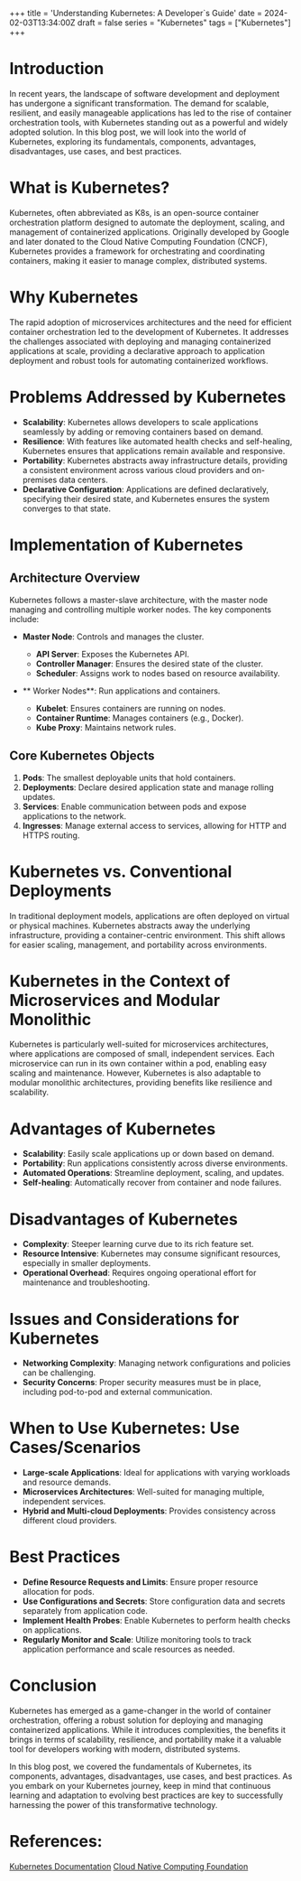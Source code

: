 +++
title = 'Understanding Kubernetes: A Developer`s Guide'
date = 2024-02-03T13:34:00Z
draft = false
series = "Kubernetes"
tags = ["Kubernetes"]
+++

# Introduction

In recent years, the landscape of software development and deployment has undergone a significant transformation. The demand for scalable, resilient, and easily manageable applications has led to the rise of container orchestration tools, with Kubernetes standing out as a powerful and widely adopted solution. In this blog post, we will look into the world of Kubernetes, exploring its fundamentals, components, advantages, disadvantages, use cases, and best practices.

# What is Kubernetes?

Kubernetes, often abbreviated as K8s, is an open-source container orchestration platform designed to automate the deployment, scaling, and management of containerized applications. Originally developed by Google and later donated to the Cloud Native Computing Foundation (CNCF), Kubernetes provides a framework for orchestrating and coordinating containers, making it easier to manage complex, distributed systems.

# Why Kubernetes

The rapid adoption of microservices architectures and the need for efficient container orchestration led to the development of Kubernetes. It addresses the challenges associated with deploying and managing containerized applications at scale, providing a declarative approach to application deployment and robust tools for automating containerized workflows.

# Problems Addressed by Kubernetes

- **Scalability**: Kubernetes allows developers to scale applications seamlessly by adding or removing containers based on demand.
- **Resilience**: With features like automated health checks and self-healing, Kubernetes ensures that applications remain available and responsive.
- **Portability**: Kubernetes abstracts away infrastructure details, providing a consistent environment across various cloud providers and on-premises data centers.
- **Declarative Configuration**: Applications are defined declaratively, specifying their desired state, and Kubernetes ensures the system converges to that state.

# Implementation of Kubernetes

## Architecture Overview

Kubernetes follows a master-slave architecture, with the master node managing and controlling multiple worker nodes. The key components include:

- **Master Node**: Controls and manages the cluster.

  - **API Server**: Exposes the Kubernetes API.
  - **Controller Manager**: Ensures the desired state of the cluster.
  - **Scheduler**: Assigns work to nodes based on resource availability.

- ** Worker Nodes**: Run applications and containers.

  - **Kubelet**: Ensures containers are running on nodes.
  - **Container Runtime**: Manages containers (e.g., Docker).
  - **Kube Proxy**: Maintains network rules.

## Core Kubernetes Objects

1. **Pods**: The smallest deployable units that hold containers.
2. **Deployments**: Declare desired application state and manage rolling updates.
3. **Services**: Enable communication between pods and expose applications to the network.
4. **Ingresses**: Manage external access to services, allowing for HTTP and HTTPS routing.

# Kubernetes vs. Conventional Deployments

In traditional deployment models, applications are often deployed on virtual or physical machines. Kubernetes abstracts away the underlying infrastructure, providing a container-centric environment. This shift allows for easier scaling, management, and portability across environments.

# Kubernetes in the Context of Microservices and Modular Monolithic

Kubernetes is particularly well-suited for microservices architectures, where applications are composed of small, independent services. Each microservice can run in its own container within a pod, enabling easy scaling and maintenance. However, Kubernetes is also adaptable to modular monolithic architectures, providing benefits like resilience and scalability.

# Advantages of Kubernetes

- **Scalability**: Easily scale applications up or down based on demand.
- **Portability**: Run applications consistently across diverse environments.
- **Automated Operations**: Streamline deployment, scaling, and updates.
- **Self-healing**: Automatically recover from container and node failures.

# Disadvantages of Kubernetes

- **Complexity**: Steeper learning curve due to its rich feature set.
- **Resource Intensive**: Kubernetes may consume significant resources, especially in smaller deployments.
- **Operational Overhead**: Requires ongoing operational effort for maintenance and troubleshooting.

# Issues and Considerations for Kubernetes

- **Networking Complexity**: Managing network configurations and policies can be challenging.
- **Security Concerns**: Proper security measures must be in place, including pod-to-pod and external communication.

# When to Use Kubernetes: Use Cases/Scenarios

- **Large-scale Applications**: Ideal for applications with varying workloads and resource demands.
- **Microservices Architectures**: Well-suited for managing multiple, independent services.
- **Hybrid and Multi-cloud Deployments**: Provides consistency across different cloud providers.

# Best Practices

- **Define Resource Requests and Limits**: Ensure proper resource allocation for pods.
- **Use Configurations and Secrets**: Store configuration data and secrets separately from application code.
- **Implement Health Probes**: Enable Kubernetes to perform health checks on applications.
- **Regularly Monitor and Scale**: Utilize monitoring tools to track application performance and scale resources as needed.

# Conclusion

Kubernetes has emerged as a game-changer in the world of container orchestration, offering a robust solution for deploying and managing containerized applications. While it introduces complexities, the benefits it brings in terms of scalability, resilience, and portability make it a valuable tool for developers working with modern, distributed systems.

In this blog post, we covered the fundamentals of Kubernetes, its components, advantages, disadvantages, use cases, and best practices. As you embark on your Kubernetes journey, keep in mind that continuous learning and adaptation to evolving best practices are key to successfully harnessing the power of this transformative technology.

# References:

[Kubernetes Documentation](https://kubernetes.io/docs/home/)
[Cloud Native Computing Foundation](https://www.cncf.io/blog/2019/12/16/kubernetes-101/)
